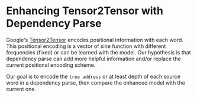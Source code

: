 # Enhancing Tensor2Tensor with Dependency Parse

Google's [Tensor2Tensor](https://github.com/tensorflow/tensor2tensor/) encodes positional information with each word.
This positional encoding is a vector of sine function with different frequencies (fixed) or can be learned with the model.
Our hypothesis is that dependency parse can add more helpful information and/or replace the current positional encoding scheme.

Our goal is to encode the `tree address` or at least depth of each source word in a dependency parse, then compare the enhanced
model with the current one.
